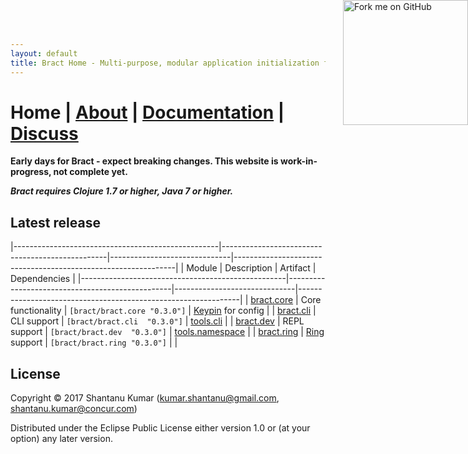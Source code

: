 ```yaml
---
layout: default
title: Bract Home - Multi-purpose, modular application initialization framework for Clojure
---
```

# Home    |    [About](/about.html)    |    [Documentation](/documentation.html)    |    [Discuss](/discuss.html)


**Early days for Bract - expect breaking changes. This website is work-in-progress, not complete yet.**

_**Bract requires Clojure 1.7 or higher, Java 7 or higher.**_


## Latest release

|---------------------------------------------------|-------------------------------------------------|------------------------------|---------------------------------------------------------------|
| Module                                            | Description                                     | Artifact                     | Dependencies                                                  |
|---------------------------------------------------|-------------------------------------------------|------------------------------|---------------------------------------------------------------|
| [bract.core](https://github.com/bract/bract.core) | Core functionality                              | `[bract/bract.core "0.3.0"]` | [Keypin](https://github.com/kumarshantanu/keypin) for config  |
| [bract.cli](https://github.com/bract/bract.cli)   | CLI support                                     | `[bract/bract.cli  "0.3.0"]` | [tools.cli](https://github.com/clojure/tools.cli)             |
| [bract.dev](https://github.com/bract/bract.dev)   | REPL support                                    | `[bract/bract.dev  "0.3.0"]` | [tools.namespace](https://github.com/clojure/tools.namespace) |
| [bract.ring](https://github.com/bract/bract.ring) | [Ring](https://github.com/ring-clojure) support | `[bract/bract.ring "0.3.0"]` |                                                               |


## License

Copyright © 2017 Shantanu Kumar (kumar.shantanu@gmail.com, shantanu.kumar@concur.com)

Distributed under the Eclipse Public License either version 1.0 or (at
your option) any later version.

<a href='https://github.com/bract'><img style='position: absolute; top: 0; right: 0; border: 0; width: 200px;' src='https://camo.githubusercontent.com/652c5b9acfaddf3a9c326fa6bde407b87f7be0f4/68747470733a2f2f73332e616d617a6f6e6177732e636f6d2f6769746875622f726962626f6e732f666f726b6d655f72696768745f6f72616e67655f6666373630302e706e67' alt='Fork me on GitHub' data-canonical-src='https://s3.amazonaws.com/github/ribbons/forkme_right_orange_ff7600.png'></a>
